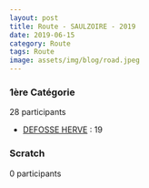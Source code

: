 ```yaml
---
layout: post
title: Route - SAULZOIRE - 2019
date: 2019-06-15
category: Route
tags: Route
image: assets/img/blog/road.jpeg
---
```


### 1ère Catégorie
28 participants
- [DEFOSSE HERVE](https://teamspecializedlille.github.io/coureurs/defosseherve) : 19

### Scratch
0 participants
